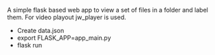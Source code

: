 
A simple flask based web app to view a set of files in a folder and label them.
For video playout jw_player is used.

- Create data.json
- export FLASK_APP=app_main.py
- flask run
